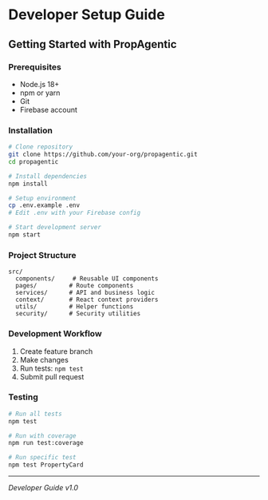 # Developer Setup Guide

## Getting Started with PropAgentic

### Prerequisites
- Node.js 18+
- npm or yarn
- Git
- Firebase account

### Installation
```bash
# Clone repository
git clone https://github.com/your-org/propagentic.git
cd propagentic

# Install dependencies
npm install

# Setup environment
cp .env.example .env
# Edit .env with your Firebase config

# Start development server
npm start
```

### Project Structure
```
src/
  components/     # Reusable UI components
  pages/         # Route components
  services/      # API and business logic
  context/       # React context providers
  utils/         # Helper functions
  security/      # Security utilities
```

### Development Workflow
1. Create feature branch
2. Make changes
3. Run tests: `npm test`
4. Submit pull request

### Testing
```bash
# Run all tests
npm test

# Run with coverage
npm run test:coverage

# Run specific test
npm test PropertyCard
```

---
*Developer Guide v1.0*
